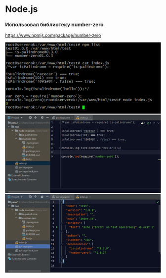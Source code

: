 # Node.js
### Использовал библиотеку number-zero
https://www.npmjs.com/package/number-zero

![Image alt](https://github.com/FunnyWelder/Node/blob/main/1.PNG)
![Image alt](https://github.com/FunnyWelder/Node/blob/main/2.PNG)
![Image alt](https://github.com/FunnyWelder/Node/blob/main/3.PNG)
